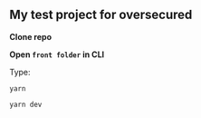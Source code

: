 ## My test project for oversecured

**Clone repo**

**Open `front folder` in CLI**

Type:

`yarn`

`yarn dev`
